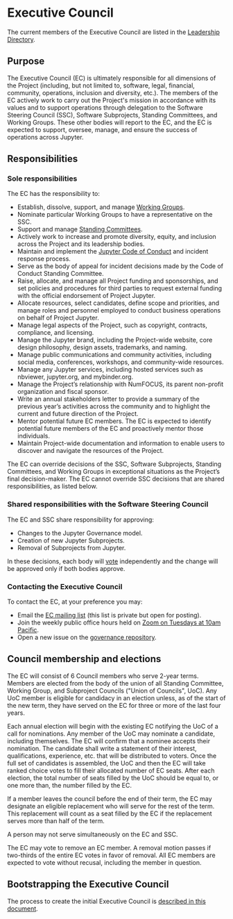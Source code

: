 # Executive Council

The current members of the Executive Council are listed in the [Leadership Directory](people).

## Purpose

The Executive Council (EC) is ultimately responsible for all dimensions of the Project (including, but not limited to, software, legal, financial, community, operations, inclusion and diversity, etc.). The members of the EC actively work to carry out the Project's mission in accordance with its values and to support operations through delegation to the Software Steering Council (SSC), Software Subprojects, Standing Committees, and Working Groups. These other bodies will report to the EC, and the EC is expected to support, oversee, manage, and ensure the success of operations across Jupyter.

## Responsibilities

### Sole responsibilities

The EC has the responsibility to:

- Establish, dissolve, support, and manage [Working Groups](standing_committees_and_working_groups.md#working-groups).
- Nominate particular Working Groups to have a representative on the SSC.
- Support and manage [Standing Committees](standing_committees_and_working_groups.md#standing-committees).
- Actively work to increase and promote diversity, equity, and inclusion across the Project and its leadership bodies.
- Maintain and implement the [Jupyter Code of Conduct](conduct/code_of_conduct.md) and incident response process.
- Serve as the body of appeal for incident decisions made by the Code of Conduct Standing Committee.
- Raise, allocate, and manage all Project funding and sponsorships, and set policies and procedures for third parties to request external funding with the official endorsement of Project Jupyter.
- Allocate resources, select candidates, define scope and priorities, and manage roles and personnel employed to conduct business operations on behalf of Project Jupyter.
- Manage legal aspects of the Project, such as copyright, contracts, compliance, and licensing.
- Manage the Jupyter brand, including the Project-wide website, core design philosophy, design assets, trademarks, and naming.
- Manage public communications and community activities, including social media, conferences, workshops, and community-wide resources.
- Manage any Jupyter services, including hosted services such as nbviewer, jupyter.org, and mybinder.org.
- Manage the Project’s relationship with NumFOCUS, its parent non-profit organization and fiscal sponsor.
- Write an annual stakeholders letter to provide a summary of the previous year’s activities across the community and to highlight the current and future direction of the Project.
- Mentor potential future EC members. The EC is expected to identify potential future members of the EC and proactively mentor those individuals.
- Maintain Project-wide documentation and information to enable users to discover and navigate the resources of the Project.

The EC can override decisions of the SSC, Software Subprojects, Standing Committees, and Working Groups in exceptional situations as the Project’s final decision-maker. The EC cannot override SSC decisions that are shared responsibilities, as listed below.

### Shared responsibilities with the Software Steering Council

The EC and SSC share responsibility for approving:

- Changes to the Jupyter Governance model.
- Creation of new Jupyter Subprojects.
- Removal of Subprojects from Jupyter.

In these decisions, each body will [vote](decision_making.md) independently and the change will be approved only if both bodies approve.

### Contacting the Executive Council

To contact the EC, at your preference you may:

* Email the [EC mailing list](jupyter-executive-council@googlegroups.com) (this list is private but open for posting).
* Join the weekly public office hours held on [Zoom on Tuesdays at 10am Pacific](https://zoom.us/j/2264645576?pwd=c0JZTHlNdS9Sek9vdzR3aTJ4SzFTQT09).
* Open a new issue on the [governance repository](https://github.com/jupyter/governance/issues).

## Council membership and elections

The EC will consist of 6 Council members who serve 2-year terms. Members are elected from the body of the union of all Standing Committee, Working Group, and Subproject Councils ("Union of Councils", UoC). Any UoC member is eligible for candidacy in an election unless, as of the start of the new term, they have served on the EC for three or more of the last four years.

Each annual election will begin with the existing EC notifying the UoC of a call for nominations. Any member of the UoC may nominate a candidate, including themselves. The EC will confirm that a nominee accepts their nomination. The candidate shall write a statement of their interest, qualifications, experience, etc. that will be distributed to voters. Once the full set of candidates is assembled, the UoC and then the EC will take ranked choice votes to fill their allocated number of EC seats. After each election, the total number of seats filled by the UoC should be equal to, or one more than, the number filled by the EC.

If a member leaves the council before the end of their term, the EC may designate an eligible replacement who will serve for the rest of the term. This replacement will count as a seat filled by the EC if the replacement serves more than half of the term.

A person may not serve simultaneously on the EC and SSC.

The EC may vote to remove an EC member. A removal motion passes if two-thirds of the entire EC votes in favor of removal. All EC members are expected to vote without recusal, including the member in question.

## Bootstrapping the Executive Council

The process to create the initial Executive Council is [described in this document](bootstrapping_executive_council.md).

